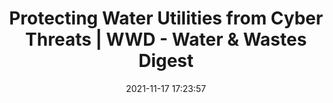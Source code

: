 ---
"title": "Protecting Water Utilities from Cyber Threats | WWD - Water & Wastes Digest"
"date": "2021-11-17 17:23:57"
"feed_name": "GOOGLENEWSINDUSTRIAL"
"feed_website": "https://news.google.com/search?q=industrial%2Bincident&hl=en-US&gl=US&ceid=US:en"
"feed_rss": "https://news.google.com/rss/search?q=industrial%2Bincident&hl=en-US&gl=US&ceid=US:en"
"link": "https://www.wwdmag.com/automation/protecting-water-utilities-cyber-threats"
"source": "{'href': 'https://www.wwdmag.com', 'title': 'Water & Wastes Digest'}"
"file": "_posts/2021-1-1-b3a3ddc5f8273ec07774a6f0078111de7b21de2d.md"
"accident": "0"
"drilling": "0"
"dead": "0"
"injured": "0"
"arrested": "0"
"place": "unknown place"
"where": "unknown site"
"causes": "unknown"
"place_uri": "unknown place"
---